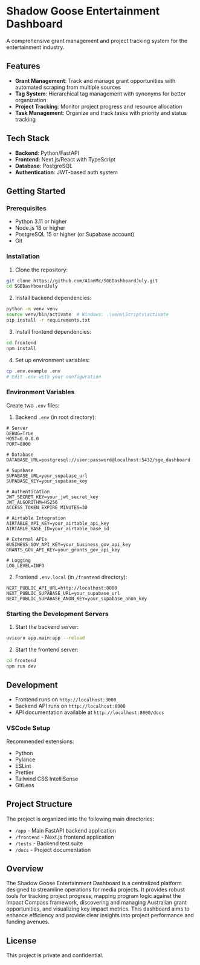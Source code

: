 # Shadow Goose Entertainment Dashboard

A comprehensive grant management and project tracking system for the entertainment industry.

## Features

- **Grant Management**: Track and manage grant opportunities with automated scraping from multiple sources
- **Tag System**: Hierarchical tag management with synonyms for better organization
- **Project Tracking**: Monitor project progress and resource allocation
- **Task Management**: Organize and track tasks with priority and status tracking

## Tech Stack

- **Backend**: Python/FastAPI
- **Frontend**: Next.js/React with TypeScript
- **Database**: PostgreSQL
- **Authentication**: JWT-based auth system

## Getting Started

### Prerequisites

- Python 3.11 or higher
- Node.js 18 or higher
- PostgreSQL 15 or higher (or Supabase account)
- Git

### Installation

1. Clone the repository:
```bash
git clone https://github.com/A1anMc/SGEDashboardJuly.git
cd SGEDashboardJuly
```

2. Install backend dependencies:
```bash
python -m venv venv
source venv/bin/activate  # Windows: .\venv\Scripts\activate
pip install -r requirements.txt
```

3. Install frontend dependencies:
```bash
cd frontend
npm install
```

4. Set up environment variables:
```bash
cp .env.example .env
# Edit .env with your configuration
```

### Environment Variables

Create two `.env` files:

1. Backend `.env` (in root directory):
```env
# Server
DEBUG=True
HOST=0.0.0.0
PORT=8000

# Database
DATABASE_URL=postgresql://user:password@localhost:5432/sge_dashboard

# Supabase
SUPABASE_URL=your_supabase_url
SUPABASE_KEY=your_supabase_key

# Authentication
JWT_SECRET_KEY=your_jwt_secret_key
JWT_ALGORITHM=HS256
ACCESS_TOKEN_EXPIRE_MINUTES=30

# Airtable Integration
AIRTABLE_API_KEY=your_airtable_api_key
AIRTABLE_BASE_ID=your_airtable_base_id

# External APIs
BUSINESS_GOV_API_KEY=your_business_gov_api_key
GRANTS_GOV_API_KEY=your_grants_gov_api_key

# Logging
LOG_LEVEL=INFO
```

2. Frontend `.env.local` (in `/frontend` directory):
```env
NEXT_PUBLIC_API_URL=http://localhost:8000
NEXT_PUBLIC_SUPABASE_URL=your_supabase_url
NEXT_PUBLIC_SUPABASE_ANON_KEY=your_supabase_anon_key
```

### Starting the Development Servers

1. Start the backend server:
```bash
uvicorn app.main:app --reload
```

2. Start the frontend server:
```bash
cd frontend
npm run dev
```

## Development

- Frontend runs on `http://localhost:3000`
- Backend API runs on `http://localhost:8000`
- API documentation available at `http://localhost:8000/docs`

### VSCode Setup

Recommended extensions:
- Python
- Pylance
- ESLint
- Prettier
- Tailwind CSS IntelliSense
- GitLens

## Project Structure

The project is organized into the following main directories:

* `/app` - Main FastAPI backend application
* `/frontend` - Next.js frontend application
* `/tests` - Backend test suite
* `/docs` - Project documentation

## Overview

The Shadow Goose Entertainment Dashboard is a centralized platform designed to streamline operations for media projects. It provides robust tools for tracking project progress, mapping program logic against the Impact Compass framework, discovering and managing Australian grant opportunities, and visualizing key impact metrics. This dashboard aims to enhance efficiency and provide clear insights into project performance and funding avenues.

## License

This project is private and confidential.
